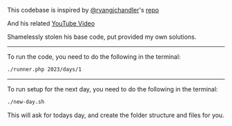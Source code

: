 This codebase is inspired by [@ryangjchandler](https://github.com/ryangjchandler)'s [repo](https://github.com/ryangjchandler/advent-of-code)

And his related [YouTube Video](https://www.youtube.com/watch?v=7cEZC0dDi34&t=2s)

Shamelessly stolen his base code, put provided my own solutions.

---

To run the code, you need to do the following in the terminal:

```bash
./runner.php 2023/days/1
```

---

To run setup for the next day, you need to do the following in the terminal:

```bash
./new-day.sh
```

This will ask for todays day, and create the folder structure and files for you.
